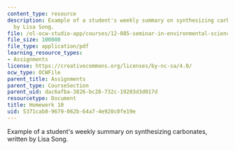 ```yaml
---
content_type: resource
description: Example of a student's weekly summary on synthesizing carbonates, written
  by Lisa Song.
file: /ol-ocw-studio-app/courses/12-085-seminar-in-environmental-science-spring-2008/5371cab89679062b64a74e920c0fe19e_song_w11.pdf
file_size: 100080
file_type: application/pdf
learning_resource_types:
- Assignments
license: https://creativecommons.org/licenses/by-nc-sa/4.0/
ocw_type: OCWFile
parent_title: Assignments
parent_type: CourseSection
parent_uid: dac6afba-3826-bc28-732c-19203d3d017d
resourcetype: Document
title: Homework 10
uid: 5371cab8-9679-062b-64a7-4e920c0fe19e
---
```

Example of a student's weekly summary on synthesizing carbonates, written by Lisa Song.